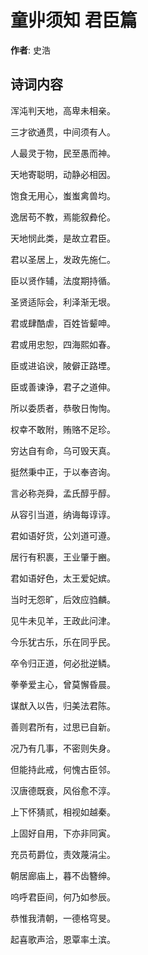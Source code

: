 # 童丱须知 君臣篇

**作者**: 史浩

## 诗词内容

浑沌判天地，高卑未相亲。

三才欲通贯，中间须有人。

人最灵于物，民至愚而神。

天地寄聪明，动静必相因。

饱食无用心，蚩蚩禽兽均。

逸居苟不教，焉能叙彜伦。

天地悯此类，是故立君臣。

君以圣居上，发政先施仁。

臣以贤作辅，法度期持循。

圣贤适际会，利泽渐无垠。

君或肆酷虐，百姓皆颦呻。

君或用忠恕，四海熙如春。

臣或进谄谀，陂僻正路堙。

臣或善谏诤，君子之道伸。

所以委质者，恭敬日恂恂。

权幸不敢附，贿赂不足珍。

穷达自有命，乌可毁天真。

挺然秉中正，于以奉咨询。

言必称尧舜，孟氏醇乎醇。

从容引当道，纳诲每谆谆。

君如语好货，公刘道可遵。

居行有积裹，王业肇于豳。

君如语好色，太王爱妃嫔。

当时无怨旷，后效应驺麟。

见牛未见羊，王政此问津。

今乐犹古乐，乐在同乎民。

卒令归正道，何必批逆鳞。

拳拳爱主心，曾莫懈昏晨。

谋猷入以告，归美法君陈。

善则君所有，过思已自新。

况乃有几事，不密则失身。

但能持此戒，何愧古臣邻。

汉唐德既衰，风俗愈不淳。

上下怀猜贰，相视如越秦。

上固好自用，下亦非同寅。

充员苟爵位，责效蔑涓尘。

朝居廊庙上，暮不齿簪绅。

呜呼君臣间，何乃如参辰。

恭惟我清朝，一德格穹旻。

起喜歌声洽，恩覃率土滨。

